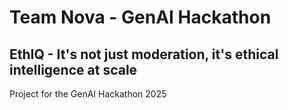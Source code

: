 # Team Nova - GenAI Hackathon

## EthIQ - It's not just moderation, it's ethical intelligence at scale


Project for the GenAI Hackathon 2025
